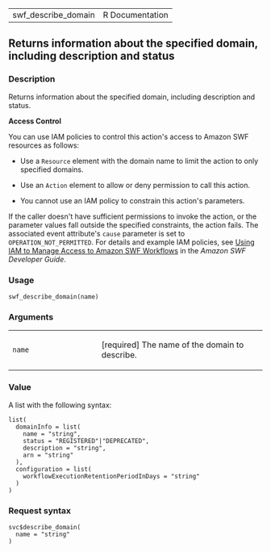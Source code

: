 <table style="width: 100%;">
<tbody>
<tr class="odd">
<td>swf_describe_domain</td>
<td style="text-align: right;">R Documentation</td>
</tr>
</tbody>
</table>

## Returns information about the specified domain, including description and status

### Description

Returns information about the specified domain, including description
and status.

**Access Control**

You can use IAM policies to control this action's access to Amazon SWF
resources as follows:

-   Use a `Resource` element with the domain name to limit the action to
    only specified domains.

-   Use an `Action` element to allow or deny permission to call this
    action.

-   You cannot use an IAM policy to constrain this action's parameters.

If the caller doesn't have sufficient permissions to invoke the action,
or the parameter values fall outside the specified constraints, the
action fails. The associated event attribute's `cause` parameter is set
to `OPERATION_NOT_PERMITTED`. For details and example IAM policies, see
[Using IAM to Manage Access to Amazon SWF
Workflows](https://docs.aws.amazon.com/amazonswf/latest/developerguide/swf-dev-iam.html)
in the *Amazon SWF Developer Guide*.

### Usage

    swf_describe_domain(name)

### Arguments

<table>
<colgroup>
<col style="width: 35%" />
<col style="width: 65%" />
</colgroup>
<tbody>
<tr class="odd">
<td><code id="swf_describe_domain_:_name">name</code></td>
<td><p>[required] The name of the domain to describe.</p></td>
</tr>
</tbody>
</table>

### Value

A list with the following syntax:

    list(
      domainInfo = list(
        name = "string",
        status = "REGISTERED"|"DEPRECATED",
        description = "string",
        arn = "string"
      ),
      configuration = list(
        workflowExecutionRetentionPeriodInDays = "string"
      )
    )

### Request syntax

    svc$describe_domain(
      name = "string"
    )
